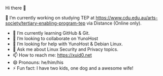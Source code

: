 Hi there 👋


🔭 I’m currently working on studying TEP at https://www.cdu.edu.au/arts-society/tertiary-enabling-program-tep via Distance (Online only).
- 🌱 I’m currently learning GitHub & Git.
- 👯 I’m looking to collaborate on YunoHost
- 🤔 I’m looking for help with YunoHost & Debian Linux.
- 💬 Ask me about Linux Security and Privacy topics.
- 📫 How to reach me: https://xuid0.net
- 😄 Pronouns: he/him/his
- ⚡ Fun fact: I have two kids, one dog and a awesome wife!

